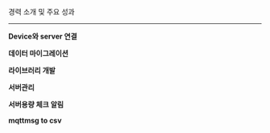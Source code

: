경력 소개 및 주요 성과
***********************
**Device와 server 연결**

**데이터 마이그레이션**

**라이브러리 개발**

**서버관리**

**서버용량 체크 알림**

**mqttmsg to csv**

